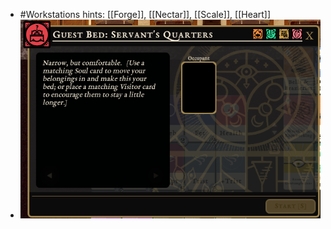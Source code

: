 - #Workstations hints: [[Forge]], [[Nectar]], [[Scale]], [[Heart]]
- ![image.png](../assets/image_1701207950535_0.png)